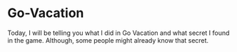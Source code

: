 # Go-Vacation
Today, I will be telling you what I did in Go Vacation and what secret I found in the game. Although, some people might already know that secret.
